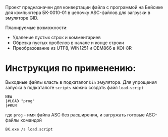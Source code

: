 Проект предназначен для конвертации файла с программой на Бейсике для
компьютера БК-0010-01 в цепочку ASC-файлов для загрузки в эмуляторе GID.

Планируемые возможности:
* Удаление пустых строк и комментариев
* Обрезка пустых пробелов в начале и конце строки
* Преобразование из UTF8, WIN1251 и OEM866 в KOI-8R

# Инструкция по применению:

Выходные файлы класть в подкаталог `bin` эмулятора. Для упрощения запуска
в подкаталоге `scripts` можно создать файл `load.script`

```
NEW
|#LOAD "prog"
|#RUN
```
где `prog` - имя файла ASC без расширения, и загружать готовые ASC-файлы командой 

`BK.exe /s load.script`
 